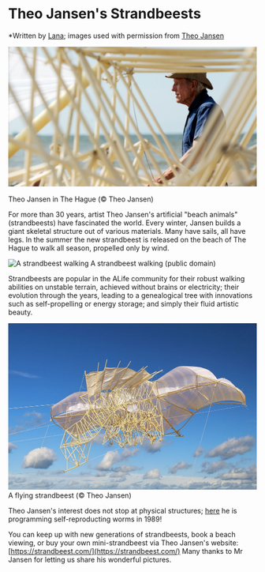 # Theo Jansen's Strandbeests
*Written by [Lana](https://lanasina.github.io/); images used with permission from [Theo Jansen](https://www.strandbeest.com/)

![Theo Jansen standing with a strandbeest](images/Theo_Jansen_The_Hague.jpeg)

Theo Jansen in The Hague (© Theo Jansen)

For more than 30 years, artist Theo Jansen's artificial "beach animals" (strandbeests) have fascinated the world.
Every winter, Jansen builds a giant skeletal structure out of various materials. Many have sails, all have legs.
In the summer the new strandbeest is released on the beach of The Hague to walk all season, propelled only by wind.

![A strandbeest walking](images/strandbeest.gif)
A strandbeest walking (public domain)

Strandbeests are popular in the ALife community for their robust walking abilities on unstable terrain, achieved without brains or electricity; their evolution through the years, leading to a genealogical tree with innovations such as self-propelling or energy storage; and simply their fluid artistic beauty.

![A flying strandbeest](images/flying_strandbeest.jpg)
A flying strandbeest (© Theo Jansen)

Theo Jansen's interest does not stop at physical structures; [here](https://www.strandbeest.com/strandbeest/1989-vermiculusantramentum) he is programming self-reproducting worms in 1989!

You can keep up with new generations of strandbeests, book a beach viewing, or buy your own mini-strandbeest via Theo Jansen's website:
[https://strandbeest.com/](https://strandbeest.com/)
Many thanks to Mr Jansen for letting us share his wonderful pictures.
